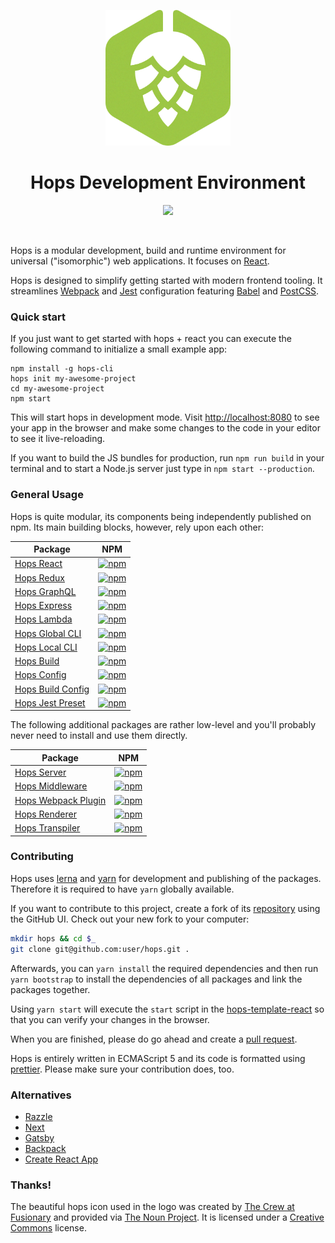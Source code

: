<p align="center">
  <img
    width="200"
    height="217"
    src="https://github.com/xing/hops/blob/master/logo.png?raw=true"
  />
</p>

<h1 align="center">Hops Development Environment</h1>

<p align="center">
  <a href="https://travis-ci.org/xing/hops">
    <img src="https://img.shields.io/travis/xing/hops.svg">
  </a>
</p>
<p>&nbsp;</p>

Hops is a modular development, build and runtime environment for universal ("isomorphic") web applications. It focuses on [React](https://facebook.github.io/react/).

Hops is designed to simplify getting started with modern frontend tooling. It streamlines [Webpack](https://webpack.js.org) and [Jest](https://facebook.github.io/jest/) configuration featuring [Babel](https://babeljs.io) and [PostCSS](http://postcss.org).

### Quick start

If you just want to get started with hops + react you can execute the following command to initialize a small example app:

```shell
npm install -g hops-cli
hops init my-awesome-project
cd my-awesome-project
npm start
```

This will start hops in development mode. Visit [http://localhost:8080](http://localhost:8080) to see your app in the browser and make some changes to the code in your editor to see it live-reloading.

If you want to build the JS bundles for production, run `npm run build` in your terminal and to start a Node.js server just type in `npm start --production`.

### General Usage

Hops is quite modular, its components being independently published on npm. Its main building blocks, however, rely upon each other:

| Package                                                                             | NPM                                                                                                           |
| ----------------------------------------------------------------------------------- | ------------------------------------------------------------------------------------------------------------- |
| [Hops React](https://github.com/xing/hops/tree/master/packages/react)               | [![npm](https://img.shields.io/npm/v/hops-react.svg)](https://www.npmjs.com/package/hops-react)               |
| [Hops Redux](https://github.com/xing/hops/tree/master/packages/redux)               | [![npm](https://img.shields.io/npm/v/hops-redux.svg)](https://www.npmjs.com/package/hops-redux)               |
| [Hops GraphQL](https://github.com/xing/hops/tree/master/packages/graphql)           | [![npm](https://img.shields.io/npm/v/hops-graphql.svg)](https://www.npmjs.com/package/hops-graphql)           |
| [Hops Express](https://github.com/xing/hops/tree/master/packages/express)           | [![npm](https://img.shields.io/npm/v/hops-express.svg)](https://www.npmjs.com/package/hops-express)           |
| [Hops Lambda](https://github.com/xing/hops/tree/master/packages/lambda)             | [![npm](https://img.shields.io/npm/v/hops-lambda.svg)](https://www.npmjs.com/package/hops-lambda)             |
| [Hops Global CLI](https://github.com/xing/hops/tree/master/packages/cli)            | [![npm](https://img.shields.io/npm/v/hops-cli.svg)](https://www.npmjs.com/package/hops-cli)                   |
| [Hops Local CLI](https://github.com/xing/hops/tree/master/packages/local-cli)       | [![npm](https://img.shields.io/npm/v/hops-local-cli.svg)](https://www.npmjs.com/package/hops-local-cli)       |
| [Hops Build](https://github.com/xing/hops/tree/master/packages/build)               | [![npm](https://img.shields.io/npm/v/hops-build.svg)](https://www.npmjs.com/package/hops-build)               |
| [Hops Config](https://github.com/xing/hops/tree/master/packages/config)             | [![npm](https://img.shields.io/npm/v/hops-config.svg)](https://www.npmjs.com/package/hops-config)             |
| [Hops Build Config](https://github.com/xing/hops/tree/master/packages/build-config) | [![npm](https://img.shields.io/npm/v/hops-build-config.svg)](https://www.npmjs.com/package/hops-build-config) |
| [Hops Jest Preset](https://github.com/xing/hops/tree/master/packages/jest-preset)   | [![npm](https://img.shields.io/npm/v/jest-preset-hops.svg)](https://www.npmjs.com/package/jest-preset-hops)   |

The following additional packages are rather low-level and you'll probably never need to install and use them directly.

| Package                                                                         | NPM                                                                                                       |
| ------------------------------------------------------------------------------- | --------------------------------------------------------------------------------------------------------- |
| [Hops Server](https://github.com/xing/hops/tree/master/packages/server)         | [![npm](https://img.shields.io/npm/v/hops-server.svg)](https://www.npmjs.com/package/hops-server)         |
| [Hops Middleware](https://github.com/xing/hops/tree/master/packages/middleware) | [![npm](https://img.shields.io/npm/v/hops-middleware.svg)](https://www.npmjs.com/package/hops-middleware) |
| [Hops Webpack Plugin](https://github.com/xing/hops/tree/master/packages/plugin) | [![npm](https://img.shields.io/npm/v/hops-plugin.svg)](https://www.npmjs.com/package/hops-plugin)         |
| [Hops Renderer](https://github.com/xing/hops/tree/master/packages/renderer)     | [![npm](https://img.shields.io/npm/v/hops-renderer.svg)](https://www.npmjs.com/package/hops-renderer)     |
| [Hops Transpiler](https://github.com/xing/hops/tree/master/packages/transpiler) | [![npm](https://img.shields.io/npm/v/hops-transpiler.svg)](https://www.npmjs.com/package/hops-transpiler) |

### Contributing

Hops uses [lerna](https://github.com/lerna/lerna) and [yarn](https://yarnpkg.com/en/) for development and publishing of the packages. Therefore it is required to have `yarn` globally available.

If you want to contribute to this project, create a fork of its [repository](https://github.com/xing/hops/fork) using the GitHub UI. Check out your new fork to your computer:

```bash
mkdir hops && cd $_
git clone git@github.com:user/hops.git .
```

Afterwards, you can `yarn install` the required dependencies and then run `yarn bootstrap` to install the dependencies of all packages and link the packages together.

Using `yarn start` will execute the `start` script in the [hops-template-react](https://github.com/xing/hops/tree/master/packages/template-react) so that you can verify your changes in the browser.

When you are finished, please do go ahead and create a [pull request](https://help.github.com/articles/creating-a-pull-request/).

Hops is entirely written in ECMAScript 5 and its code is formatted using [prettier](https://prettier.io). Please make sure your contribution does, too.

### Alternatives

* [Razzle](https://github.com/jaredpalmer/razzle)
* [Next](https://github.com/zeit/next.js/)
* [Gatsby](https://github.com/gatsbyjs/gatsby)
* [Backpack](https://github.com/palmerhq/backpack)
* [Create React App](https://github.com/facebookincubator/create-react-app)

### Thanks!

The beautiful hops icon used in the logo was created by [The Crew at Fusionary](https://thenounproject.com/fusionary/) and provided via [The Noun Project](https://thenounproject.com/term/hops/9254/). It is licensed under a [Creative Commons](http://creativecommons.org/licenses/by/3.0/us/) license.
